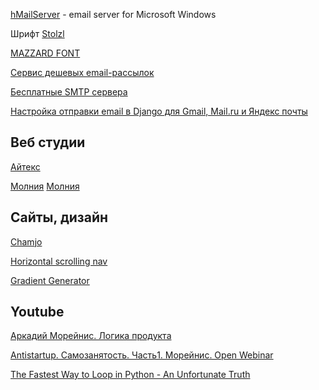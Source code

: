 [hMailServer](https://www.hmailserver.com/) - email server for Microsoft Windows

Шрифт [Stolzl](https://fonts-online.ru/fonts/stolzl)

[MAZZARD FONT](https://dafonttop.com/mazzard.font)

[Cервис дешевых email-рассылок](https://cheapsender.email/)

[Бесплатные SMTP сервера](http://spamz.ru/?p=396)

[Настройка отправки email в Django для Gmail, Mail.ru и Яндекс почты](https://dev-ed.ru/blog/django-email-gmail-mailru-yandex/)

## Веб студии

[Айтекс](https://web.itex.ru/)

[Молния](https://flashfamily.ru/)
[Молния](https://flashfamily.ru/)

## Сайты, дизайн

[Chamjo](https://chamjo.design/)

[Horizontal scrolling nav](https://markdotto.com/2022/03/10/horizontal-scrolling-nav/)

[Gradient Generator](https://www.joshwcomeau.com/gradient-generator/)

## Youtube

[Аркадий Морейнис. Логика продукта](https://www.youtube.com/watch?v=FDhgz7oBBJQ)

[Antistartup. Самозанятость. Часть1. Морейнис. Open Webinar](https://www.youtube.com/watch?v=HynwsF70lNQ)

[The Fastest Way to Loop in Python - An Unfortunate Truth](https://www.youtube.com/watch?v=Qgevy75co8c)
